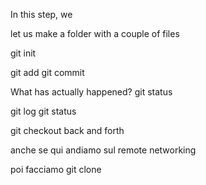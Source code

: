 In this step, we

let us make a folder with a couple of files

git init


git add
git commit

What has actually happened? 
git status

git log
git status


git checkout back and forth



anche se qui andiamo sul remote networking

poi facciamo git clone

